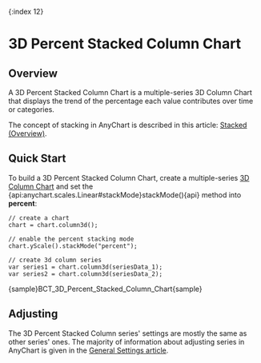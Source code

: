 {:index 12}
# 3D Percent Stacked Column Chart

## Overview

A 3D Percent Stacked Column Chart is a multiple-series 3D Column Chart that displays the trend of the percentage each value contributes over time or categories.

The concept of stacking in AnyChart is described in this article: [Stacked (Overview)](../Overview).

## Quick Start

To build a 3D Percent Stacked Column Chart, create a multiple-series [3D Column Chart](../../3D/Column_Chart) and set the {api:anychart.scales.Linear#stackMode}stackMode(){api} method into **percent**:

```
// create a chart
chart = chart.column3d();

// enable the percent stacking mode
chart.yScale().stackMode("percent");

// create 3d column series
var series1 = chart.column3d(seriesData_1);
var series2 = chart.column3d(seriesData_2);
```

{sample}BCT\_3D\_Percent\_Stacked\_Column\_Chart{sample}

## Adjusting

The 3D Percent Stacked Column series' settings are mostly the same as other series' ones. The majority of information about adjusting series in AnyChart is given in the [General Settings article](../../General_Settings).